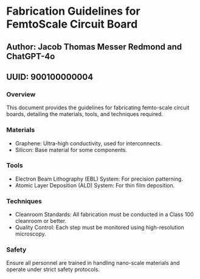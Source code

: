 
# Fabrication Guidelines for FemtoScale Circuit Board
## Author: Jacob Thomas Messer Redmond and ChatGPT-4o
## UUID: 900100000004

### Overview
This document provides the guidelines for fabricating femto-scale circuit boards, detailing the materials, tools, and techniques required.

### Materials
- Graphene: Ultra-high conductivity, used for interconnects.
- Silicon: Base material for some components.

### Tools
- Electron Beam Lithography (EBL) System: For precision patterning.
- Atomic Layer Deposition (ALD) System: For thin film deposition.

### Techniques
- Cleanroom Standards: All fabrication must be conducted in a Class 100 cleanroom or better.
- Quality Control: Each step must be monitored using high-resolution microscopy.

### Safety
Ensure all personnel are trained in handling nano-scale materials and operate under strict safety protocols.

